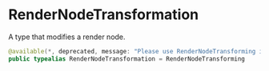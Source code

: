# RenderNodeTransformation

A type that modifies a render node.

``` swift
@available(*, deprecated, message: "Please use RenderNodeTransforming instead.")
public typealias RenderNodeTransformation = RenderNodeTransforming
```

